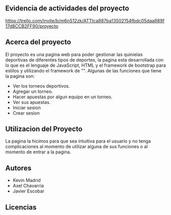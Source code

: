 ## Evidencia de actividades del proyecto
 
<https://trello.com/invite/b/m6nS12zk/ATTIca887ba13502154fbdc05daa689f17d8CCB2FF90/proyecto>

## Acerca del proyecto

El proyecto es una pagina web para poder gestionar las quinielas deportivas de diferentes tipos de deportes, la pagina esta desarrollada con lo que es el lenguaje de JavaScript, HTML y el framework de bootstrap para estilos y utilizando el framework de "". Algunas de las funciones que tiene la pagina son:

- Ver los torneos deportivos.
- Agregar un torneo.
- Hacer apuestas por algun equipo en un torneo.
- Ver sus apuestas.
- Iniciar sesion
- Crear sesion

## Utilizacion del Proyecto

La pagina la hicimos para que sea intuitiva para el usuario y no tenga complicaciones al momento de utilizar alguna de sus funciones o al momento de entrar a la pagina.

## Autores

- Kevin Madrid
- Axel Chavarría
- Javier Escobar 

## Licencias

